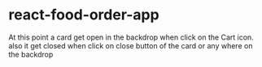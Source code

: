 # react-food-order-app
At this point a card get open in the backdrop when click on the Cart icon. 
also it get closed when click on close button of the card or any where on the backdrop
